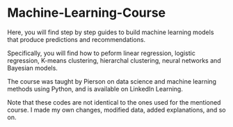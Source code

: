 # Machine-Learning-Course


Here, you will find step by step guides to build machine learning models that produce predictions and recommendations. 

Specifically, you will find how to peform linear regression, logistic regression, K-means clustering, hierarchal clustering, neural networks and Bayesian models.

The course was taught by Pierson on data science and machine learning methods using Python, and is available on LinkedIn Learning.

Note that these codes are not identical to the ones used for the mentioned course. I made my own changes, modified data, added explanations, and so on.
